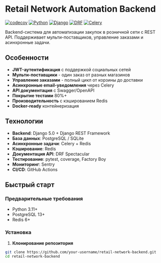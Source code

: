 # Retail Network Automation Backend

[![codecov](https://codecov.io/gh/your-username/your-repo/branch/main/graph/badge.svg)](https://codecov.io/gh/your-username/your-repo)
[![Python](https://img.shields.io/badge/Python-3.11%2B-blue)](https://python.org)
[![Django](https://img.shields.io/badge/Django-5.0-green)](https://djangoproject.com)
[![DRF](https://img.shields.io/badge/DRF-3.14-red)](https://www.django-rest-framework.org)
[![Celery](https://img.shields.io/badge/Celery-5.3-darkgreen)](https://docs.celeryq.dev)

Backend-система для автоматизации закупок в розничной сети с REST API. Поддерживает мульти-поставщиков, управление заказами и асинхронные задачи.

## Особенности

- **JWT-аутентификация** с поддержкой социальных сетей
- **Мульти-поставщики** - один заказ от разных магазинов
- **Управление заказами** - полный цикл от корзины до доставки
- **Асинхронные email-уведомления** через Celery
- **API документация** с Swagger/OpenAPI
- **Покрытие тестами** 80%+
- **Производительность** с кэшированием Redis
- **Docker-ready** контейнеризация

## Технологии

- **Backend**: Django 5.0 + Django REST Framework
- **База данных**: PostgreSQL / SQLite
- **Асинхронные задачи**: Celery + Redis
- **Кэширование**: Redis
- **Документация API**: DRF Spectacular
- **Тестирование**: pytest, coverage, Factory Boy
- **Мониторинг**: Sentry
- **CI/CD**: GitHub Actions

## Быстрый старт

### Предварительные требования

- Python 3.11+
- PostgreSQL 13+
- Redis 6+

### Установка

1. **Клонирование репозитория**
```bash
git clone https://github.com/your-username/retail-network-backend.git
cd retail-network-backend
